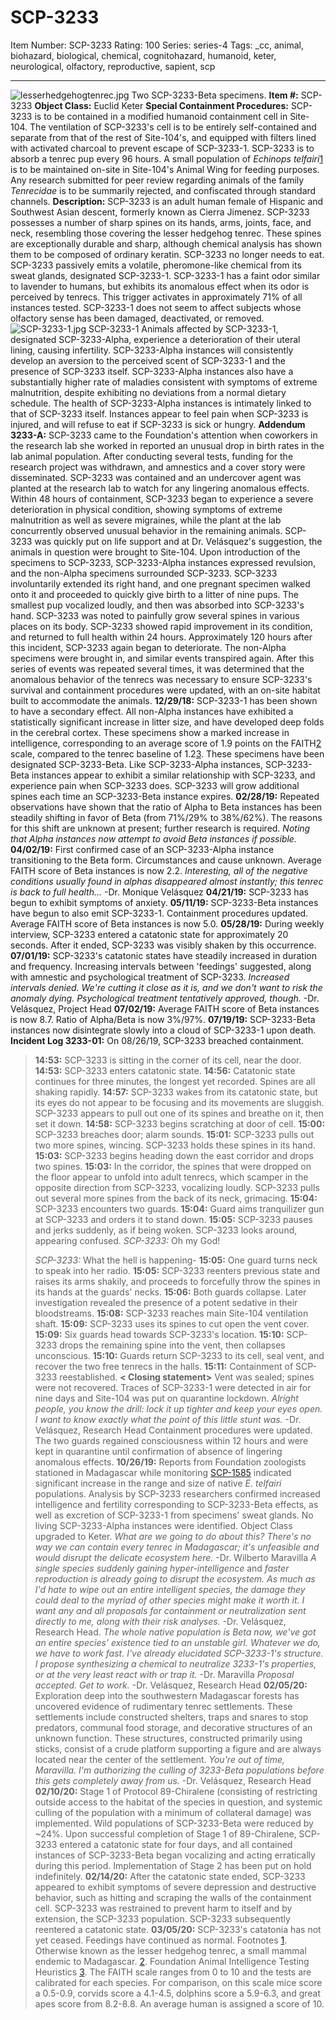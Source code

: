 # SCP-3233
Item Number: SCP-3233
Rating: 100
Series: series-4
Tags: _cc, animal, biohazard, biological, chemical, cognitohazard, humanoid, keter, neurological, olfactory, reproductive, sapient, scp

---

![lesserhedgehogtenrec.jpg](https://scp-wiki.wdfiles.com/local--files/scp-3233/lesserhedgehogtenrec.jpg)
Two SCP-3233-Beta specimens.
**Item #:** SCP-3233
**Object Class:** Euclid Keter
**Special Containment Procedures:** SCP-3233 is to be contained in a modified humanoid containment cell in Site-104. The ventilation of SCP-3233's cell is to be entirely self-contained and separate from that of the rest of Site-104's, and equipped with filters lined with activated charcoal to prevent escape of SCP-3233-1. SCP-3233 is to absorb a tenrec pup every 96 hours.
A small population of _Echinops telfairi_[1](javascript:;) is to be maintained on-site in Site-104's Animal Wing for feeding purposes. Any research submitted for peer review regarding animals of the family _Tenrecidae_ is to be summarily rejected, and confiscated through standard channels.
**Description:** SCP-3233 is an adult human female of Hispanic and Southwest Asian descent, formerly known as Cierra Jimenez. SCP-3233 possesses a number of sharp spines on its hands, arms, joints, face, and neck, resembling those covering the lesser hedgehog tenrec. These spines are exceptionally durable and sharp, although chemical analysis has shown them to be composed of ordinary keratin. SCP-3233 no longer needs to eat.
SCP-3233 passively emits a volatile, pheromone-like chemical from its sweat glands, designated SCP-3233-1. SCP-3233-1 has a faint odor similar to lavender to humans, but exhibits its anomalous effect when its odor is perceived by tenrecs. This trigger activates in approximately 71% of all instances tested. SCP-3233-1 does not seem to affect subjects whose olfactory sense has been damaged, deactivated, or removed.
![SCP-3233-1.jpg](https://scp-wiki.wdfiles.com/local--files/scp-3233/SCP-3233-1.jpg)
SCP-3233-1
Animals affected by SCP-3233-1, designated SCP-3233-Alpha, experience a deterioration of their uteral lining, causing infertility. SCP-3233-Alpha instances will consistently develop an aversion to the perceived scent of SCP-3233-1 and the presence of SCP-3233 itself. SCP-3233-Alpha instances also have a substantially higher rate of maladies consistent with symptoms of extreme malnutrition, despite exhibiting no deviations from a normal dietary schedule.
The health of SCP-3233-Alpha instances is intimately linked to that of SCP-3233 itself. Instances appear to feel pain when SCP-3233 is injured, and will refuse to eat if SCP-3233 is sick or hungry.
**Addendum 3233-A:** SCP-3233 came to the Foundation's attention when coworkers in the research lab she worked in reported an unusual drop in birth rates in the lab animal population. After conducting several tests, funding for the research project was withdrawn, and amnestics and a cover story were disseminated. SCP-3233 was contained and an undercover agent was planted at the research lab to watch for any lingering anomalous effects.
Within 48 hours of containment, SCP-3233 began to experience a severe deterioration in physical condition, showing symptoms of extreme malnutrition as well as severe migraines, while the plant at the lab concurrently observed unusual behavior in the remaining animals. SCP-3233 was quickly put on life support and at Dr. Velásquez's suggestion, the animals in question were brought to Site-104.
Upon introduction of the specimens to SCP-3233, SCP-3233-Alpha instances expressed revulsion, and the non-Alpha specimens surrounded SCP-3233. SCP-3233 involuntarily extended its right hand, and one pregnant specimen walked onto it and proceeded to quickly give birth to a litter of nine pups. The smallest pup vocalized loudly, and then was absorbed into SCP-3233's hand.
SCP-3233 was noted to painfully grow several spines in various places on its body. SCP-3233 showed rapid improvement in its condition, and returned to full health within 24 hours.
Approximately 120 hours after this incident, SCP-3233 again began to deteriorate. The non-Alpha specimens were brought in, and similar events transpired again. After this series of events was repeated several times, it was determined that the anomalous behavior of the tenrecs was necessary to ensure SCP-3233's survival and containment procedures were updated, with an on-site habitat built to accommodate the animals.
**12/29/18:** SCP-3233-1 has been shown to have a secondary effect. All non-Alpha instances have exhibited a statistically significant increase in litter size, and have developed deep folds in the cerebral cortex. These specimens show a marked increase in intelligence, corresponding to an average score of 1.9 points on the FAITH[2](javascript:;) scale, compared to the tenrec baseline of 1.2[3](javascript:;).
These specimens have been designated SCP-3233-Beta. Like SCP-3233-Alpha instances, SCP-3233-Beta instances appear to exhibit a similar relationship with SCP-3233, and experience pain when SCP-3233 does. SCP-3233 will grow additional spines each time an SCP-3233-Beta instance expires.
**02/28/19:** Repeated observations have shown that the ratio of Alpha to Beta instances has been steadily shifting in favor of Beta (from 71%/29% to 38%/62%). The reasons for this shift are unknown at present; further research is required.
_Noting that Alpha instances now attempt to avoid Beta instances if possible._
**04/02/19:** First confirmed case of an SCP-3233-Alpha instance transitioning to the Beta form. Circumstances and cause unknown. Average FAITH score of Beta instances is now 2.2.
_Interesting, all of the negative conditions usually found in alphas disappeared almost instantly; this tenrec is back to full health…_ -Dr. Monique Velásquez
**04/21/19:** SCP-3233 has begun to exhibit symptoms of anxiety.
**05/11/19:** SCP-3233-Beta instances have begun to also emit SCP-3233-1. Containment procedures updated. Average FAITH score of Beta instances is now 5.0.
**05/28/19:** During weekly interview, SCP-3233 entered a catatonic state for approximately 20 seconds. After it ended, SCP-3233 was visibly shaken by this occurrence.
**07/01/19:** SCP-3233's catatonic states have steadily increased in duration and frequency. Increasing intervals between 'feedings' suggested, along with amnestic and psychological treatment of SCP-3233.
_Increased intervals denied. We're cutting it close as it is, and we don't want to risk the anomaly dying. Psychological treatment tentatively approved, though._ -Dr. Velásquez, Project Head
**07/02/19:** Average FAITH score of Beta instances is now 8.7. Ratio of Alpha/Beta is now 3%/97%.
**07/19/19:** SCP-3233-Beta instances now disintegrate slowly into a cloud of SCP-3233-1 upon death.
**Incident Log 3233-01:** On 08/26/19, SCP-3233 breached containment.
> **14:53:** SCP-3233 is sitting in the corner of its cell, near the door.
> **14:53:** SCP-3233 enters catatonic state.
> **14:56:** Catatonic state continues for three minutes, the longest yet recorded. Spines are all shaking rapidly.
> **14:57:** SCP-3233 wakes from its catatonic state, but its eyes do not appear to be focusing and its movements are sluggish. SCP-3233 appears to pull out one of its spines and breathe on it, then set it down.
> **14:58:** SCP-3233 begins scratching at door of cell.
> **15:00:** SCP-3233 breaches door; alarm sounds.
> **15:01:** SCP-3233 pulls out two more spines, wincing. SCP-3233 holds these spines in its hand.
> **15:03:** SCP-3233 begins heading down the east corridor and drops two spines.
> **15:03:** In the corridor, the spines that were dropped on the floor appear to unfold into adult tenrecs, which scamper in the opposite direction from SCP-3233, vocalizing loudly. SCP-3233 pulls out several more spines from the back of its neck, grimacing.
> **15:04:** SCP-3233 encounters two guards.
> **15:04:** Guard aims tranquilizer gun at SCP-3233 and orders it to stand down.
> **15:05:** SCP-3233 pauses and jerks suddenly, as if being woken. SCP-3233 looks around, appearing confused.
> _SCP-3233:_ Oh my God!  
>    
>  _SCP-3233:_ What the hell is happening-
> **15:05:** One guard turns neck to speak into her radio.
> **15:05:** SCP-3233 reenters previous state and raises its arms shakily, and proceeds to forcefully throw the spines in its hands at the guards' necks.
> **15:06:** Both guards collapse. Later investigation revealed the presence of a potent sedative in their bloodstreams.
> **15:08:** SCP-3233 reaches main Site-104 ventilation shaft.
> **15:09:** SCP-3233 uses its spines to cut open the vent cover.
> **15:09:** Six guards head towards SCP-3233's location.
> **15:10:** SCP-3233 drops the remaining spine into the vent, then collapses unconscious.
> **15:10:** Guards return SCP-3233 to its cell, seal vent, and recover the two free tenrecs in the halls.
> **15:11:** Containment of SCP-3233 reestablished.
> **< Closing statement>** Vent was sealed; spines were not recovered. Traces of SCP-3233-1 were detected in air for nine days and Site-104 was put on quarantine lockdown.
> _Alright people, you know the drill: lock it up tighter and keep your eyes open. I want to know exactly what the point of this little stunt was._ -Dr. Velásquez, Research Head
Containment procedures were updated. The two guards regained consciousness within 12 hours and were kept in quarantine until confirmation of absence of lingering anomalous effects.
**10/26/19:** Reports from Foundation zoologists stationed in Madagascar while monitoring [SCP-1585](/scp-1585) indicated significant increase in the range and size of native _E. telfairi_ populations. Analysis by SCP-3233 researchers confirmed increased intelligence and fertility corresponding to SCP-3233-Beta effects, as well as excretion of SCP-3233-1 from specimens' sweat glands. No living SCP-3233-Alpha instances were identified. Object Class upgraded to Keter.
_What are we going to do about this? There's no way we can contain every tenrec in Madagascar; it's unfeasible and would disrupt the delicate ecosystem here._ -Dr. Wilberto Maravilla
_A single species suddenly gaining hyper-intelligence_ and _faster reproduction is already going to disrupt the ecosystem. As much as I'd hate to wipe out an entire intelligent species, the damage they could deal to the myriad of other species might make it worth it. I want any and all proposals for containment or neutralization sent directly to me, along with their risk analyses._ -Dr. Velásquez, Research Head.
_The whole native population is Beta now, we've got an entire species' existence tied to an unstable girl. Whatever we do, we have to work fast. I've already elucidated SCP-3233-1's structure. I propose synthesizing a chemical to neutralize 3233-1's properties, or at the very least react with or trap it._ -Dr. Maravilla
_Proposal accepted. Get to work._ -Dr. Velásquez, Research Head
**02/05/20:** Exploration deep into the southwestern Madagascar forests has uncovered evidence of rudimentary tenrec settlements. These settlements include constructed shelters, traps and snares to stop predators, communal food storage, and decorative structures of an unknown function. These structures, constructed primarily using sticks, consist of a crude platform supporting a figure and are always located near the center of the settlement.
_You're out of time, Maravilla. I'm authorizing the culling of 3233-Beta populations before this gets completely away from us._ -Dr. Velásquez, Research Head
**02/10/20:** Stage 1 of Protocol 89-Chiralene (consisting of restricting outside access to the habitat of the species in question, and systemic culling of the population with a minimum of collateral damage) was implemented. Wild populations of SCP-3233-Beta were reduced by ~24%. Upon successful completion of Stage 1 of 89-Chiralene, SCP-3233 entered a catatonic state for four days, and all contained instances of SCP-3233-Beta began vocalizing and acting erratically during this period. Implementation of Stage 2 has been put on hold indefinitely.
**02/14/20:** After the catatonic state ended, SCP-3233 appeared to exhibit symptoms of severe depression and destructive behavior, such as hitting and scraping the walls of the containment cell. SCP-3233 was restrained to prevent harm to itself and by extension, the SCP-3233 population. SCP-3233 subsequently reentered a catatonic state.
**03/05/20:** SCP-3233's catatonia has not yet ceased. Feedings have continued as normal.
Footnotes
[1](javascript:;). Otherwise known as the lesser hedgehog tenrec, a small mammal endemic to Madagascar.
[2](javascript:;). Foundation Animal Intelligence Testing Heuristics
[3](javascript:;). The FAITH scale ranges from 0 to 10 and the tests are calibrated for each species. For comparison, on this scale mice score a 0.5-0.9, corvids score a 4.1-4.5, dolphins score a 5.9-6.3, and great apes score from 8.2-8.8. An average human is assigned a score of 10.